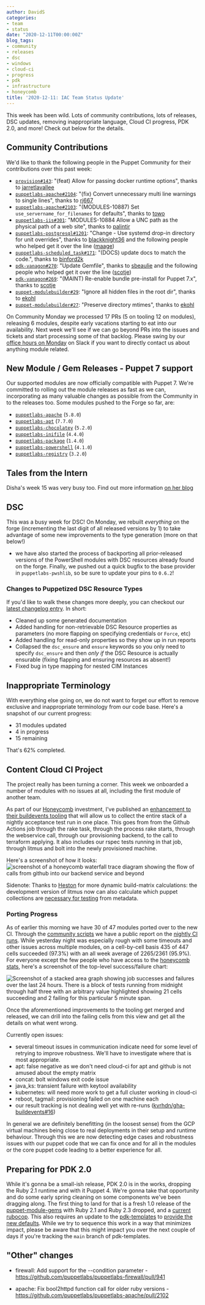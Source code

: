 ```yaml
---
author: DavidS
categories:
- team
- status
date: "2020-12-11T00:00:00Z"
blog_tags:
- community
- releases
- dsc
- windows
- cloud-ci
- progress
- pdk
- infrastructure
- honeycomb
title: '2020-12-11: IAC Team Status Update'
---
```


This week has been wild. Lots of community contributions, lots of releases, DSC updates, removing inappropriate language, Cloud CI progress, PDK 2.0, and more! Check out below for the details.

## Community Contributions

We'd like to thank the following people in the Puppet Community for their contributions over this past week:

- [`provision#143`][provision-pr-143]: "(feat) Allow for passing docker runtime options", thanks to [jarretlavallee][jarretlavallee]
- [`puppetlabs-apache#2104`][puppetlabs-apache-pr-2104]: "(fix) Convert unnecessary multi line warnings to single lines", thanks to [rj667][rj667]
- [`puppetlabs-apache#2103`][puppetlabs-apache-pr-2103]: "(MODULES-10887) Set `use_servername_for_filenames` for defaults", thanks to [towo][towo]
- [`puppetlabs-iis#301`][puppetlabs-iis-pr-301]: "MODULES-10884 Allow a UNC path as the physical path of a web site", thanks to [palintir][palintir]
- [`puppetlabs-postgresql#1201`][puppetlabs-postgresql-pr-1201]: "Change - Use systemd drop-in directory for unit overrides", thanks to [blackknight36][blackknight36] and the following people who helped get it over the line ([maage][maage])
- [`puppetlabs-scheduled_task#171`][puppetlabs-scheduled_task-pr-171]: "(DOCS) update docs to match the code.", thanks to [binford2k][binford2k]
- [`pdk-vanagon#270`][pdk-vanagon-pr-270]: "Update Gemfile", thanks to [sbeaulie][sbeaulie] and the following people who helped get it over the line ([scotje][scotje])
- [`pdk-vanagon#269`][pdk-vanagon-pr-269]: "(MAINT) Re-enable bundle pre-install for Puppet 7.x", thanks to [scotje][scotje]
- [`puppet-modulebuilder#29`][puppet-modulebuilder-pr-29]: "Ignore all hidden files in the root dir", thanks to [ekohl][ekohl]
- [`puppet-modulebuilder#27`][puppet-modulebuilder-pr-27]: "Preserve directory mtimes", thanks to [ekohl][ekohl]

On Community Monday we processed 17 PRs (5 on tooling 12 on modules), releasing 6 modules, despite early vacations starting to eat into our availability.
Next week we'll see if we can go beyond PRs into the issues and tickets and start processing some of that backlog.
Please swing by our [office hours on Monday](https://puppet.com/community/office-hours/) on Slack if you want to directly contact us about anything module related.

## New Module / Gem Releases - Puppet 7 support

Our supported modules are now officially compatible with Puppet 7.
We're committed to rolling out the module releases as fast as we can, incorporating as many valuable changes as possible from the Community in to the releases too.
Some modules pushed to the Forge so far, are:

- [`puppetlabs-apache`][puppetlabs-apache] (`5.8.0`)
- [`puppetlabs-apt`][puppetlabs-apt] (`7.7.0`)
- [`puppetlabs-chocolatey`][puppetlabs-chocolatey] (`5.2.0`)
- [`puppetlabs-inifile`][puppetlabs-inifile] (`4.4.0`)
- [`puppetlabs-package`][puppetlabs-package] (`1.4.0`)
- [`puppetlabs-powershell`][puppetlabs-powershell] (`4.1.0`)
- [`puppetlabs-registry`][puppetlabs-registry] (`3.2.0`)

## Tales from the Intern

Disha's week 15 was very busy too. Find out more information [on her blog](https://puppetlabs.github.io/iac/docs/life_of_intern.html)

## DSC

This was a busy week for DSC!
On Monday, we rebuilt _everything_ on the forge (incrementing the last digit of all released versions by 1) to take advantage of some new improvements to the type generation (more on that below!)
- we have also started the process of backporting all prior-released versions of the PowerShell modules with DSC resources already found on the forge.
Finally, we pushed out a quick bugfix to the base provider in `puppetlabs-pwshlib`, so be sure to update your pins to `0.6.2`!

### Changes to Puppetized DSC Resource Types

If you'd like to walk these changes more deeply, you can checkout our [latest changelog entry][puppet-dsc-changelog].
In short:
- Cleaned up some generated documentation
- Added handling for non-retrievable DSC Resource properties as parameters (no more flapping on specifying credentials or `Force`, etc)
- Added handling for read-only properties so they show up in run reports
- Collapsed the `dsc_ensure` and `ensure` keywords so you only need to specify `dsc_ensure` and then _only if_ the DSC Resource is actually ensurable (fixing flapping and ensuring resources as absent!)
- Fixed bug in type mapping for nested CIM Instances

## Inappropriate Terminology

With everything else going on, we do not want to forget our effort to remove exclusive and inappropriate terminology from our code base. Here's a snapshot of our current progress:

- 31 modules updated
- 4 in progress
- 15 remaining

That's 62% completed.

## Content Cloud CI Project

The project really has been turning a corner.
This week we onboarded a number of modules with no issues at all, including the first module of another team.

As part of our [Honeycomb](https://www.honeycomb.io/) investment, I've published an [enhancement to their buildevents tooling](https://github.com/honeycombio/buildevents/pull/74) that will allow us to collect the entire stack of a nightly acceptance test run in one place.
This goes from from the Github Actions job through the rake task, through the process rake starts, through the webservice call, through our provisioning backend, to the call to terraform applying.
It also includes our rspec tests running in that job, through litmus and bolt into the newly provisioned machine.

Here's a screenshot of how it looks:
![screenshot of a honeycomb waterfall trace diagram showing the flow of calls from github into our backend service and beyond](/devx/assets/2020-12-11-status-update/cloud-ci-full-capture.png)

Sidenote: Thanks to [Heston](https://github.com/hsnodgrass) for more dynamic build-matrix calculations: the development version of litmus now can also calculate which puppet collections are [necessary for testing](https://github.com/puppetlabs/puppet_litmus/pull/357) from metadata.

### Porting Progress

As of earlier this morning we have 30 of 47 modules ported over to the new CI.
Through the [community scripts](https://github.com/puppetlabs/community_management) we have a public report on the [nightly CI runs](https://puppetlabs.github.io/community_management/GithubActionsReport.html).
While yesterday night was especially rough with some timeouts and other issues across multiple modules, on a cell-by-cell basis 435 of 447 cells succeeded (97.3%) with an all week average of 2265/2361 (95.9%).
For everyone except the few people who have access to the [honeycomb stats](https://ui.honeycomb.io/puppet-modules/datasets/litmus-tests/result/tVLDJWy1Avr), here's a screenshot of the top-level success/failure chart:

![Screenshot of a stacked area graph showing job successes and failures over the last 24 hours. There is a block of tests running from midnight through half three with an arbitrary value highlighted showing 21 cells succeeding and 2 failing for this particular 5 minute span.](/devx/assets/2020-12-11-status-update/pass-fail-honeycomb.png)

Once the aforementioned improvements to the tooling get merged and released, we can drill into the failing cells from this view and get all the details on what went wrong.

Currently open issues:
- several timeout issues in communication indicate need for some level of retrying to improve robustness. We'll have to investigate where that is most appropriate.
- apt: false negative as we don't need cloud-ci for apt and github is not amused about the empty matrix
- concat: bolt windows exit code issue
- java_ks: transient failure with keytool availability
- kubernetes: will need more work to get a full cluster working in cloud-ci
- reboot, tagmail: provisioning failed on one machine each
- our result tracking is not dealing well yet with re-runs ([kvrhdn/gha-buildevents#16](https://github.com/kvrhdn/gha-buildevents/issues/16))

In general we are definitely benefitting (in the loosest sense) from the GCP virtual machines being close to real deployments in their setup and runtime behaviour.
Through this we are now detecting edge cases and robustness issues with our puppet code that we can fix once and for all in the modules or the core puppet code leading to a better experience for all.

## Preparing for PDK 2.0

While it's gonna be a small-ish release, PDK 2.0 is in the works, dropping the Ruby 2.1 runtime and with it Puppet 4.
We're gonna take that opportunity and do some early spring cleaning on some components we've been dragging along.
The first thing to land for that is a fresh 1.0 release of the [puppet-module-gems](https://github.com/puppetlabs/puppet-module-gems) with Ruby 2.1 and Ruby 2.3 dropped, and a [current rubocop](https://github.com/puppetlabs/puppet-module-gems/pull/156).
This also requires an update to the [pdk-templates](https://github.com/puppetlabs/pdk-templates) to [provide the new defaults](https://github.com/puppetlabs/pdk-templates/pull/371).
While we try to sequence this work in a way that minimizes impact, please be aware that this might impact you over the next couple of days if you're tracking the `main` branch of pdk-templates.

## "Other" changes

* firewall: Add support for the --condition parameter - https://github.com/puppetlabs/puppetlabs-firewall/pull/941
* apache: Fix bool2httpd function call for older ruby versions - https://github.com/puppetlabs/puppetlabs-apache/pull/2102


  [puppetlabs-apt]: https://github.com/puppetlabs/puppetlabs-apt
  [puppetlabs-powershell]: https://github.com/puppetlabs/puppetlabs-powershell
  [puppetlabs-inifile]: https://github.com/puppetlabs/puppetlabs-inifile
  [puppetlabs-apache]: https://github.com/puppetlabs/puppetlabs-apache
  [puppetlabs-registry]: https://github.com/puppetlabs/puppetlabs-registry
  [puppetlabs-chocolatey]: https://github.com/puppetlabs/puppetlabs-chocolatey
  [puppetlabs-package]: https://github.com/puppetlabs/puppetlabs-package
  [provision-pr-143]: https://github.com/puppetlabs/provision/pull/143
  [jarretlavallee]: https://github.com/jarretlavallee
  [puppetlabs-apache-pr-2104]: https://github.com/puppetlabs/puppetlabs-apache/pull/2104
  [rj667]: https://github.com/rj667
  [puppetlabs-apache-pr-2103]: https://github.com/puppetlabs/puppetlabs-apache/pull/2103
  [towo]: https://github.com/towo
  [puppetlabs-iis-pr-301]: https://github.com/puppetlabs/puppetlabs-iis/pull/301
  [palintir]: https://github.com/palintir
  [puppetlabs-postgresql-pr-1201]: https://github.com/puppetlabs/puppetlabs-postgresql/pull/1201
  [blackknight36]: https://github.com/blackknight36
  [maage]: https://github.com/maage
  [puppetlabs-scheduled_task-pr-171]: https://github.com/puppetlabs/puppetlabs-scheduled_task/pull/171
  [binford2k]: https://github.com/binford2k
  [pdk-vanagon-pr-270]: https://github.com/puppetlabs/pdk-vanagon/pull/270
  [sbeaulie]: https://github.com/sbeaulie
  [scotje]: https://github.com/scotje
  [pdk-vanagon-pr-269]: https://github.com/puppetlabs/pdk-vanagon/pull/269
  [puppet-modulebuilder-pr-29]: https://github.com/puppetlabs/puppet-modulebuilder/pull/29
  [ekohl]: https://github.com/ekohl
  [puppet-modulebuilder-pr-27]: https://github.com/puppetlabs/puppet-modulebuilder/pull/27
  [puppet-dsc-changelog]: https://github.com/puppetlabs/Puppet.Dsc/blob/main/CHANGELOG.md#020---2020-12-04

  [Adrian]:             https://github.com/adrianiurca
  [Ben]:                https://github.com/binford2k
  [Ciaran]:             https://github.com/sanfrancrisko
  [Daiana]:             https://github.com/daianamezdrea
  [Danny]:              https://github.com/carabasdaniel
  [DavidSchmitt]:       https://github.com/DavidS
  [DavidSwan]:          https://github.com/david22swan
  [Disha]:              https://github.com/Disha-maker
  [Lore]:               https://github.com/lionce
  [Michael]:            https://github.com/michaeltlombardi
  [Paula]:              https://github.com/pmcmaw
  [Sheena]:             https://github.com/sheenaajay
  [Supported Modules]:  https://puppetlabs.github.io/iac/modules/
  [Tools]:              https://puppetlabs.github.io/iac/tools/
